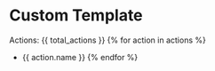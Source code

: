 # Custom Template

Actions: {{ total_actions }}
{% for action in actions %}

- {{ action.name }}
{% endfor %}
